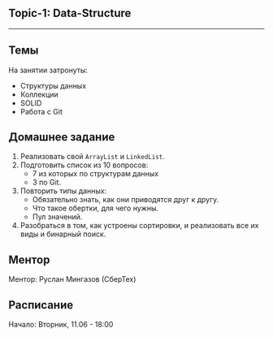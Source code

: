 
##  Topic-1: Data-Structure
___
## Темы

На занятии затронуты:
- Структуры данных
- Коллекции
- SOLID
- Работа с Git

## Домашнее задание

1. Реализовать свой `ArrayList` и `LinkedList`.
2. Подготовить список из 10 вопросов:
   - 7 из которых по структурам данных
   - 3 по Git.
3. Повторить типы данных:
   - Обязательно знать, как они приводятся друг к другу.
   - Что такое обертки, для чего нужны.
   - Пул значений.
4. Разобраться в том, как устроены сортировки, и реализовать все их виды и бинарный поиск.

## Ментор

Ментор: Руслан Мингазов (СберТех)

## Расписание

Начало: Вторник, 11.06 - 18:00
